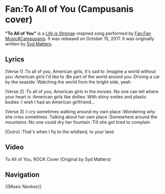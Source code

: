 #  Fan:To All of You (Campusanis cover) 

**"To All of You"** is a *[Life is Strange](life_is_strange.md)*-inspired song performed by [Fan:Fan Music#Campusanis](campusanis.md). It was released on October 15, 2017. It was originally written by [Syd Matters](syd_matters.md).

##  Lyrics 

[Verse 1]
:To all of you, American girls, it's sad to
:Imagine a world without you
:American girls I'd like to
:Be part of the world around you
:Driving a car by the seaside
:Watching the world from the bright side, yeah

[Verse 2]
:To all of you, American girls in the movies
:No one can tell where your heart is
:American girls like dollies
:With shiny smiles and plastic bodies
:I wish I had an American girlfriend...

[Verse 3]
:I cry sometimes walking around my own place
:Wondering why she cries sometimes
:Talking about her own place
:Somewhere around the mountains
:No one could dry her fountain
:Till she got tired to complain

[Outro]
:That's when I fly to the wildland, to your land

##  Video 

To All of You, ROCK Cover (Original by Syd Matters)

##  Navigation 
{{Music Navbox}}

